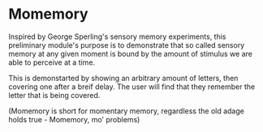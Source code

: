 # Momemory
Inspired by George Sperling's sensory memory experiments, this preliminary module's purpose is to demonstrate that so called sensory memory at any given moment is bound by the amount of stimulus we are able to perceive at a time.

This is demonstarted by showing an arbitrary amount of letters, then covering one after a breif delay. The user will find that they remember the letter that is being covered. 

(Momemory is short for momentary memory, regardless the old adage holds true - Momemory, mo' problems)
